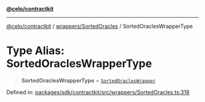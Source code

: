 [**@celo/contractkit**](../../../README.md)

***

[@celo/contractkit](../../../modules.md) / [wrappers/SortedOracles](../README.md) / SortedOraclesWrapperType

# Type Alias: SortedOraclesWrapperType

> **SortedOraclesWrapperType** = [`SortedOraclesWrapper`](../classes/SortedOraclesWrapper.md)

Defined in: [packages/sdk/contractkit/src/wrappers/SortedOracles.ts:318](https://github.com/celo-org/developer-tooling/blob/master/packages/sdk/contractkit/src/wrappers/SortedOracles.ts#L318)
